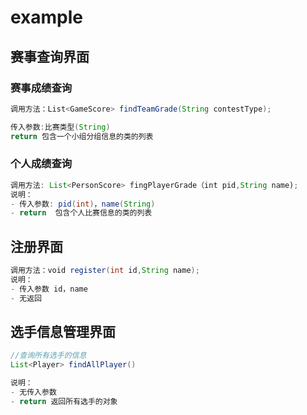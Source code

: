 # example


## 赛事查询界面

### 赛事成绩查询

```java
调用方法：List<GameScore> findTeamGrade(String contestType);

传入参数:比赛类型(String)
return 包含一个小组分组信息的类的列表
```



### 个人成绩查询

```java
调用方法: List<PersonScore> fingPlayerGrade（int pid,String name);
说明：
- 传入参数: pid(int)，name(String)
- return  包含个人比赛信息的类的列表

```



## 注册界面

```java
调用方法：void register(int id,String name); 
说明：
- 传入参数 id，name
- 无返回
```

## 选手信息管理界面

```java
//查询所有选手的信息
List<Player> findAllPlayer()

说明：
- 无传入参数
- return 返回所有选手的对象

```

